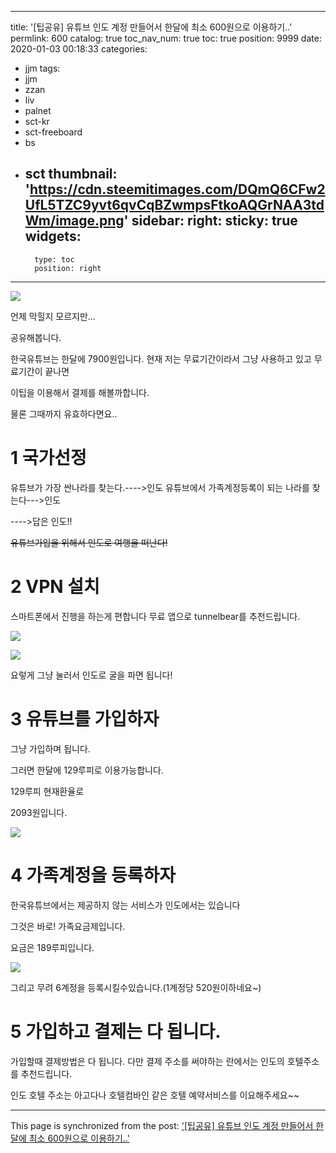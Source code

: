
---
title: '[팁공유] 유튜브 인도 계정 만들어서 한달에 최소 600원으로 이용하기..'
permlink: 600
catalog: true
toc_nav_num: true
toc: true
position: 9999
date: 2020-01-03 00:18:33
categories:
- jjm
tags:
- jjm
- zzan
- liv
- palnet
- sct-kr
- sct-freeboard
- bs
- sct
thumbnail: 'https://cdn.steemitimages.com/DQmQ6CFw2UfL5TZC9yvt6qvCqBZwmpsFtkoAQGrNAA3tdWm/image.png'
sidebar:
    right:
        sticky: true
widgets:
    -
        type: toc
        position: right
---


![](https://cdn.steemitimages.com/DQmQ6CFw2UfL5TZC9yvt6qvCqBZwmpsFtkoAQGrNAA3tdWm/image.png)

언제 막힐지 모르지만...

공유해봅니다.

한국유튜브는 한달에 7900원입니다. 현재 저는 무료기간이라서 그냥 사용하고 있고 무료기간이 끝나면 

이팁을 이용해서 결제를 해볼까합니다.

물론 그때까지 유효하다면요..


# 1 국가선정
유튜브가 가장 싼나라를 찾는다.---->인도
유튜브에서 가족계정등록이 되는 나라를 찾는다--->인도

---->답은 인도!!

~~유튜브가입을 위해서 인도로 여행을 떠난다!~~ 

# 2 VPN 설치

스마트폰에서 진행을 하는게 편합니다 무료 앱으로 tunnelbear를 추천드립니다.

![](https://cdn.steemitimages.com/DQmRkGJMveSaoSzHDJwKJzeUDeo6S9hfvjdx4tpqtezbJ65/image.png)

![](https://cdn.steemitimages.com/DQmS357D3UXvgY5x5pTaVe7CZKoxk6JntunbMumqjPMKQo5/image.png)

요렇게 그냥 눌러서 인도로 굴을 파면 됩니다!

# 3 유튜브를 가입하자

그냥 가입하며 됩니다.

그러면 한달에 129루피로 이용가능합니다.

129루피 현재환율로

2093원입니다.

![](https://cdn.steemitimages.com/DQmTGFrQ8ebqjWVXhohdtkZ35PRV8Vvpyd7t5kNif3AekbD/image.png)

# 4 가족계정을 등록하자

한국유튜브에서는 제공하지 않는 서비스가 인도에서는 있습니다

그것은 바로! 가족요금제입니다.

요금은 189루피입니다.

![](https://cdn.steemitimages.com/DQmZpUgX31knweD1wghptHsMuQBD5ZnSm9onBSye2RaqEos/image.png)

그리고 무려 6계정을 등록시킬수있습니다.(1계정당 520원이하네요~)

# 5 가입하고 결제는 다 됩니다.

가입할때 결제방법은 다 됩니다. 다만 결제 주소를 써야하는 란에서는 인도의 호텔주소를 추천드립니다.

인도 호텔 주소는 아고다나 호텔컴바인 같은 호텔 예약서비스를 이요해주세요~~

- - -

This page is synchronized from the post: ['[팁공유] 유튜브 인도 계정 만들어서 한달에 최소 600원으로 이용하기..'](https://steemit.com/@virus707/600)
